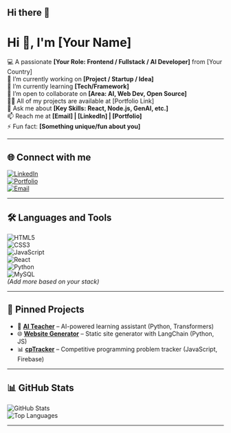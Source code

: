 ## Hi there 👋

<!--
**BhargavGuthula/BhargavGuthula** is a ✨ _special_ ✨ repository because its `README.md` (this file) appears on your GitHub profile.

Here are some ideas to get you started:

- 🔭 I’m currently working on ...
- 🌱 I’m currently learning ...
- 👯 I’m looking to collaborate on ...
- 🤔 I’m looking for help with ...
- 💬 Ask me about ...
- 📫 How to reach me: ...
- 😄 Pronouns: ...
- ⚡ Fun fact: ...
-->
# Hi 👋, I'm [Your Name]  

💻 A passionate **[Your Role: Frontend / Fullstack / AI Developer]** from [Your Country]  
🔭 I’m currently working on **[Project / Startup / Idea]**  
🌱 I’m currently learning **[Tech/Framework]**  
🤝 I’m open to collaborate on **[Area: AI, Web Dev, Open Source]**  
👨‍💻 All of my projects are available at [Portfolio Link]  
💬 Ask me about **[Key Skills: React, Node.js, GenAI, etc.]**  
📫 Reach me at **[Email] | [LinkedIn] | [Portfolio]**  
⚡ Fun fact: **[Something unique/fun about you]**  

---

## 🌐 Connect with me  
[![LinkedIn](https://img.shields.io/badge/LinkedIn-%230077B5.svg?style=for-the-badge&logo=linkedin&logoColor=white)](your-linkedin-link)  
[![Portfolio](https://img.shields.io/badge/Portfolio-%2312100E.svg?style=for-the-badge&logo=firefox&logoColor=white)](your-portfolio-link)  
[![Email](https://img.shields.io/badge/Email-%23EA4335.svg?style=for-the-badge&logo=gmail&logoColor=white)](mailto:your-email)  

---

## 🛠️ Languages and Tools  
![HTML5](https://img.shields.io/badge/html5-%23E34F26.svg?style=for-the-badge&logo=html5&logoColor=white)  
![CSS3](https://img.shields.io/badge/css3-%231572B6.svg?style=for-the-badge&logo=css3&logoColor=white)  
![JavaScript](https://img.shields.io/badge/javascript-%23323330.svg?style=for-the-badge&logo=javascript&logoColor=%23F7DF1E)  
![React](https://img.shields.io/badge/react-%2320232a.svg?style=for-the-badge&logo=react&logoColor=%2361DAFB)  
![Python](https://img.shields.io/badge/python-%2314354C.svg?style=for-the-badge&logo=python&logoColor=white)  
![MySQL](https://img.shields.io/badge/mysql-%2300f.svg?style=for-the-badge&logo=mysql&logoColor=white)  
*(Add more based on your stack)*  

---

## 📌 Pinned Projects  
- 🚀 **[AI Teacher](https://github.com/yourusername/ai-teacher)** – AI-powered learning assistant (Python, Transformers)  
- 🌐 **[Website Generator](https://github.com/yourusername/website-generator)** – Static site generator with LangChain (Python, JS)  
- 📊 **[cpTracker](https://github.com/yourusername/cpTracker)** – Competitive programming problem tracker (JavaScript, Firebase)  

---

## 📊 GitHub Stats  
![GitHub Stats](https://github-readme-stats.vercel.app/api?username=yourusername&show_icons=true&theme=radical)  
![Top Languages](https://github-readme-stats.vercel.app/api/top-langs/?username=yourusername&layout=compact&theme=radical)  

---
  
